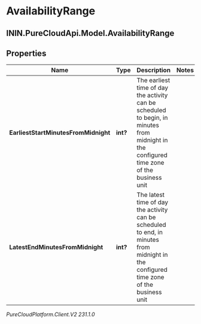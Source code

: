 # AvailabilityRange

## ININ.PureCloudApi.Model.AvailabilityRange

## Properties

|Name | Type | Description | Notes|
|------------ | ------------- | ------------- | -------------|
| **EarliestStartMinutesFromMidnight** | **int?** | The earliest time of day the activity can be scheduled to begin, in minutes from midnight in the configured time zone of the business unit | |
| **LatestEndMinutesFromMidnight** | **int?** | The latest time of day the activity can be scheduled to end, in minutes from midnight in the configured time zone of the business unit | |



_PureCloudPlatform.Client.V2 231.1.0_
